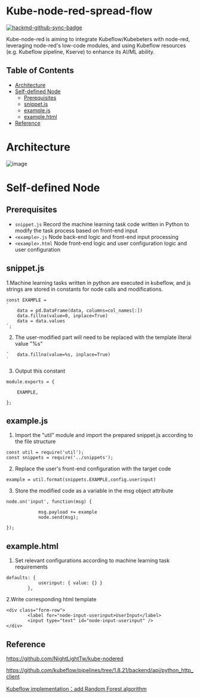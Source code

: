 # Kube-node-red-spread-flow

[![hackmd-github-sync-badge](https://hackmd.io/cocSOGQMR-qzo7DHdwgRsQ/badge)](https://hackmd.io/cocSOGQMR-qzo7DHdwgRsQ)

Kube-node-red is aiming to integrate Kubeflow/Kubebeters with node-red, leveraging node-red's low-code modules, and using Kubeflow resources (e.g. Kubeflow pipeline, Kserve) to enhance its AI/ML ability.
## Table of Contents
<!-- toc -->

- [Architecture](#Architecture)
- [Self-defined Node](#Self-defined-Node)
  * [Prerequisites](#Prerequisites)
  * [snippet.js](#snippet.js)
  * [example.js](#example.js)
  * [example.html](#example.html)
- [Reference](#Reference)

<!-- tocstop -->

# Architecture
![image](https://hackmd.io/_uploads/HJeFeO6Up.png)



# Self-defined Node
## Prerequisites
- `snippet.js`
Record the machine learning task code written in Python to modify the task process based on front-end input
- `<example>.js`
Node back-end logic and front-end input processing
- `<example>.html`
Node front-end logic and user configuration logic and user configuration

## snippet.js

1.Machine learning tasks written in python are executed in kubeflow, and js strings are stored in constants for node calls and modifications.


```javascript=
const EXAMPLE =
`
    data = pd.DataFrame(data, columns=col_names[:])
    data.fillna(value=0, inplace=True)
    data = data.values  
`;

```
2. The user-modified part will need to be replaced with the template literal value "%s"
```javascript=
`   data.fillna(value=%s, inplace=True)
`
```
3. Output this constant
```javascript=
module.exports = {
    
    EXAMPLE,
    
};
```        
##  example.js


1. Import the "util" module and import the prepared snippet.js according to the file structure
```javascript=
const util = require('util');
const snippets = require('../snippets');

```

2. Replace the user's front-end configuration with the target code
```javascript=
example = util.format(snippets.EXAMPLE,config.userinput)
```


3. Store the modified code as a variable in the msg object attribute
```javascript=
node.on('input', function(msg) {
            
            msg.payload += example
            node.send(msg);
    
});

```

##  example.html
1. Set relevant configurations according to machine learning task requirements
```javascript=
defaults: {
            userinput: { value: {} }                    
        },
```



2.Write corresponding html template
```html=
<div class="form-row">
        <label for="node-input-userinput>UserInput</label>
        <input type="text" id="node-input-userinput" />
</div>
```
## Reference
https://github.com/NightLightTw/kube-nodered

https://github.com/kubeflow/pipelines/tree/1.8.21/backend/api/python_http_client

[Kubeflow implementation：add Random Forest algorithm](https://hackmd.io/@ZJ2023/BJYQGMvJ6)
